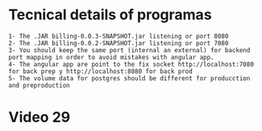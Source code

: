 # Tecnical details of programas
    1- The .JAR billing-0.0.3-SNAPSHOT.jar listening or port 8080
    2- The .JAR billing-0.0.2-SNAPSHOT.jar listening or port 7080
    3- You should keep the same port (internal an external) for backend port mapping in order to avoid mistakes with angular app.
    4- The angular app are point to the fix socket http://localhost:7080 for back prep y http://localhost:8080 for back prod
    5- The volume data for postgres should be different for producction and preproduction



# Video 29 


